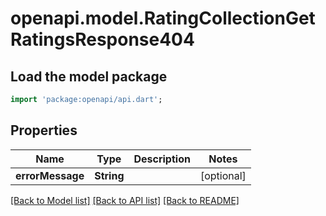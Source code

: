 # openapi.model.RatingCollectionGetRatingsResponse404

## Load the model package
```dart
import 'package:openapi/api.dart';
```

## Properties
Name | Type | Description | Notes
------------ | ------------- | ------------- | -------------
**errorMessage** | **String** |  | [optional] 

[[Back to Model list]](../README.md#documentation-for-models) [[Back to API list]](../README.md#documentation-for-api-endpoints) [[Back to README]](../README.md)


